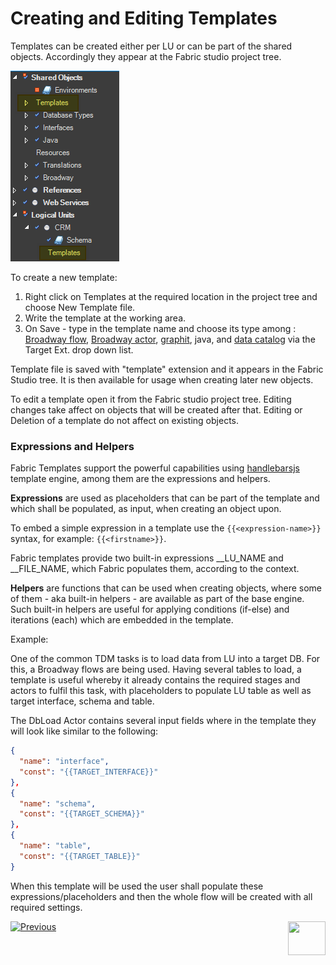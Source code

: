 # Creating and Editing Templates

Templates can be created either per LU or can be part of the shared objects. Accordingly they appear at the Fabric studio project tree.

![image](images/templates_01.png)

To create a new template:

1. Right click on Templates at the required location in the project tree and choose New Template file.
2. Write the template at the working area.
3. On Save - type in the template name and choose its type among : [Broadway flow](/articles/19_Broadway/02a_broadway_flow_overview.md), [Broadway actor](/articles/19_Broadway/03_broadway_actor.md), [graphit](/articles/15_web_services_and_graphit/17_Graphit/01_graphit_overview.md), java, and [data catalog](/articles/33_data_catalog/01_data_catalog_overview.md) via the Target Ext. drop down list.  

Template file is saved with "template" extension and it appears in the Fabric Studio tree. It is then available for usage when creating later new objects.


To edit a template open it from the Fabric studio project tree. Editing changes take affect on objects that will be created after that. Editing or Deletion of a template do not affect on existing objects. 

 

### Expressions and Helpers

Fabric Templates support the powerful capabilities using [handlebarsjs](https://handlebarsjs.com/) template engine, among them are the expressions and helpers. 

**Expressions** are used as placeholders that can be part of the template and which shall be populated, as input, when creating an object upon.

To embed a simple expression in a template use the `{{<expression-name>}}`  syntax, for example:  `{{<firstname>}}`. 

Fabric templates provide two built-in expressions  \_\_LU_NAME and \_\_FILE_NAME, which Fabric populates them, according to the context.

**Helpers** are functions that can be used when creating objects, where some of them - aka built-in helpers - are available as part of the base engine. Such built-in helpers are useful for applying conditions (if-else) and iterations (each) which are embedded in the template.  

Example:

One of the common TDM tasks is to load data from LU into a target DB. For this, a Broadway flows are being used. Having several tables to load, a template is useful whereby it already contains the required stages and actors to fulfil this task, with placeholders to populate LU table as well as target interface, schema and table. 

The DbLoad Actor contains several input fields where in the template they will look like similar to the following:

```json
{
  "name": "interface",
  "const": "{{TARGET_INTERFACE}}"
},
{
  "name": "schema",
  "const": "{{TARGET_SCHEMA}}"
},
{
  "name": "table",
  "const": "{{TARGET_TABLE}}"
}
```

When this template will be used the user shall populate these expressions/placeholders and then the whole flow will be created with all required settings.




[![Previous](/articles/images/Previous.png)](01_templates_overview.md)[<img align="right" width="60" height="54" src="/articles/images/Next.png">](03_using_templates.md)  

